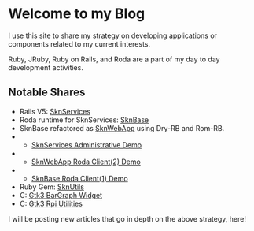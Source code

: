 # Welcome to my Blog


I use this site to share my strategy on developing applications or components related to my current interests.

Ruby, JRuby, Ruby on Rails, and Roda are a part of my day to day development activities.

## Notable Shares
* Rails V5: [SknServices](https://skoona.github.io/SknServices/)
* Roda runtime for SknServices: [SknBase](https://skoona.github.io/skn_base/)
* SknBase refactored as [SknWebApp](https://skoona.github.io/skn_web_app/) using Dry-RB and Rom-RB.
* * [SknServices Administrative Demo](http://vserv.skoona.net:8080/)
* * [SknWebApp Roda Client(2) Demo](http://vserv.skoona.net:9080/)
* * [SknBase Roda Client(1) Demo](http://vserv.skoona.net:9088/)
* Ruby Gem: [SknUtils](https://skoona.github.io/skn_utils/)
* C: [Gtk3 BarGraph Widget](https://skoona.github.io/glinegraph-cairo/)
* C: [Gtk3 Rpi Utilities](https://skoona.github.io/skn_rpi-display-services/)

I will be posting new articles that go in depth on the above strategy, here!
